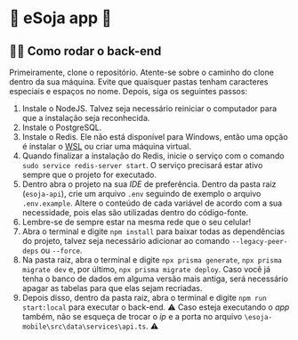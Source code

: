 # :vibration_mode: eSoja app :seedling:
## :running_woman: Como rodar o back-end

Primeiramente, clone o repositório. Atente-se sobre o caminho do clone dentro da sua máquina. Evite que quaisquer pastas tenham caracteres especiais e espaços no nome. Depois, siga os seguintes passos:

1. Instale o NodeJS. Talvez seja necessário reiniciar o computador para que a instalação seja reconhecida.
2. Instale o PostgreSQL.
3. Instale o Redis. Ele não está disponível para Windows, então uma opção é instalar o [WSL](https://docs.microsoft.com/en-us/windows/wsl/install) ou criar uma máquina virtual.
4. Quando finalizar a instalação do Redis, inicie o serviço com o comando `sudo service redis-server start`. O serviço precisará estar ativo sempre que o projeto for executado.
5. Dentro abra o projeto na sua *IDE* de preferência. Dentro da pasta raiz (`esoja-api`), crie um arquivo `.env` seguindo de exemplo o arquivo `.env.example`. Altere o conteúdo de cada variável de acordo com a sua necessidade, pois elas são utilizadas dentro do código-fonte.
6. Lembre-se de sempre estar na mesma rede que o seu celular!
7. Abra o terminal e digite `npm install` para baixar todas as dependências do projeto, talvez seja necessário adicionar ao comando `--legacy-peer-deps` ou `--force`.
8. Na pasta raiz, abra o terminal e digite `npx prisma generate`, `npx prisma migrate dev` e, por último, `npx prisma migrate deploy`. Caso você já tenha o banco de dados em alguma versão mais antiga, será necessário apagar as tabelas para que elas sejam recriadas.
9. Depois disso, dentro da pasta raiz, abra o terminal e digite `npm run start:local` para executar o back-end. :warning: Caso esteja executando o *app* também, não se esqueça de trocar o *ip* e a porta no arquivo `\esoja-mobile\src\data\services\api.ts`. :warning:
